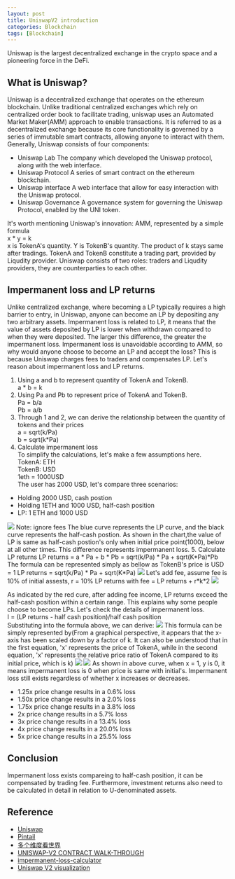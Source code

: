 ```yaml
---
layout: post
title: UniswapV2 introduction
categories: Blockchain
tags: [Blockchain]
---
```


Uniswap is the largest decentralized exchange in the crypto space and a pioneering force in the DeFi.

## What is Uniswap?
Uniswap is a decentralized exchange that operates on the ethereum blockchain. Unlike traditional centralized exchanges which rely on centralized order book to facilitate trading, uniswap uses an Automated Market Maker(AMM) approach to enable transactions. It is referred to as a decentralized exchange because its core functionality is governed by a series of immutable smart contracts, allowing anyone to interact with them.
Generally, Uniswap consists of four components:
* Uniswap Lab
The company which developed the Uniswap protocol, along with the web interface.
* Uniswap Protocol
A series of smart contract on the ethereum blockchain.
* Uniswap interface
A web interface that allow for easy interaction with the Uniswap protocol.
* Uniswap Governance
A governance system for governing the Uniswap Protocol, enabled by the UNI token.

It's worth mentioning Uniswap's innovation: AMM, represented by a simple formula  
x * y = k  
x is TokenA's quantity. Y is TokenB's quantity. The product of k stays same after tradings.
TokenA and TokenB constitute a trading part, provided by Liqudity provider.
Uniswap consists of two roles: traders and Liqudity providers, they are counterparties to each other.

## Impermanent loss and LP returns
Unlike centralized exchange, where becoming a LP typically requires a high barrier to entry, in Uniswap, anyone can become an LP by depositing any two arbitrary assets.
Impermanent loss is related to LP, it means that the value of assets deposited by LP is lower when withdrawn compared to when they were deposited. The larger this difference, the greater the impermanent loss. Impermanent loss is unavoidable according to AMM, so why would anyone choose to become an LP and accept the loss? This is because Uniswap charges fees to traders and compensates LP.
Let's reason about impermanent loss and LP returns.
1. Using a and b to represent quantity of TokenA and TokenB.  
a * b = k
2. Using Pa and Pb to represent price of TokenA and TokenB.  
Pa = b/a  
Pb = a/b  
3. Through 1 and 2, we can derive the relationship between the quantity of tokens and their prices  
a = sqrt(k/Pa)  
b = sqrt(k*Pa)
4. Calculate impermanent loss  
To simplify the calculations, let's make a few assumptions here.  
TokenA: ETH  
TokenB: USD  
1eth = 1000USD  
The user has 2000 USD, let's compare three scenarios:
* Holding 2000 USD, cash postion
* Holding 1ETH and 1000 USD, half-cash position
* LP: 1 ETH and 1000 USD
<img src="{{site.baseurl}}/assets/img/univ2_1.png">
Note: ignore fees
The blue curve represents the LP curve, and the black curve represents the half-cash postion. As shown in the chart,the value of LP is same as half-cash postion's only when initial price point(1000), below at all other times. This difference represents impermanent loss.
5. Calculate LP returns  
LP returns = a * Pa + b * Pb = sqrt(k/Pa) * Pa + sqrt(K*Pa)*Pb  
The formula can be represented simply as bellow as TokenB's price is USD = 1  
LP returns = sqrt(k/Pa) * Pa + sqrt(K*Pa)  
<img src="{{site.baseurl}}/assets/img/univ2_2.png">
Let's add fee, assume fee is 10% of initial assests, r = 10%  
LP returns with fee = LP returns + r*k*2  
<img src="{{site.baseurl}}/assets/img/univ2_3.png">

As indicated by the red cure, after adding fee income, LP returns exceed the half-cash position within a certain range. This explains why some people choose to become LPs.
Let's check the details of impermanent loss.  
I = (LP returns - half cash position)/half cash position  
Substituting into the formula above, we can derive:
<img src="{{site.baseurl}}/assets/img/univ2_4.png">
This formula can be simply represented by(From a graphical perspective, it appears that the x-axis has been scaled down by a factor of k. It can also be understood that in the first equation, 'x' represents the price of TokenA, while in the second equation, 'x' represents the relative price ratio of TokenA compared to its initial price, which is k)
<img src="{{site.baseurl}}/assets/img/univ2_5.png">
<img src="{{site.baseurl}}/assets/img/univ2_6.png">
As shown in above curve, when x = 1, y is 0, it means impermanent loss is 0 when price is same with initial's. Impermanent loss still exists regardless of whether x increases or decreases.

* 1.25x price change results in a 0.6% loss
* 1.50x price change results in a 2.0% loss
* 1.75x price change results in a 3.8% loss
* 2x price change results in a 5.7% loss
* 3x price change results in a 13.4% loss
* 4x price change results in a 20.0% loss
* 5x price change results in a 25.5% loss

## Conclusion
Impermanent loss exists compareing to half-cash position, it can be compensated by trading fee. Furthermore, investment returns also need to be calculated in detail in relation to U-denominated assets.

## Reference
* [Uniswap](https://docs.uniswap.org/concepts/overview)
* [Pintail](https://pintail.medium.com/uniswap-a-good-deal-for-liquidity-providers-104c0b6816f2)
* [多个维度看世界](https://www.youtube.com/watch?v=0nrvwQRuruw&t=264s)
* [UNISWAP-V2 CONTRACT WALK-THROUGH](https://ethereum.org/en/developers/tutorials/uniswap-v2-annotated-code/#add-liquidity-flow)
* [impermanent-loss-calculator](https://dailydefi.org/tools/impermanent-loss-calculator/)
* [Uniswap V2 visualization](https://www.desmos.com/calculator/j8eppi5vvu?lang=zh-CN)